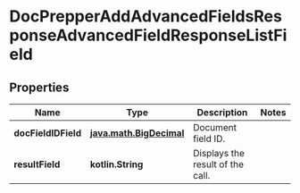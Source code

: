 
# DocPrepperAddAdvancedFieldsResponseAdvancedFieldResponseListField

## Properties
Name | Type | Description | Notes
------------ | ------------- | ------------- | -------------
**docFieldIDField** | [**java.math.BigDecimal**](java.math.BigDecimal.md) | Document field ID. | 
**resultField** | **kotlin.String** | Displays the result of the call. | 




